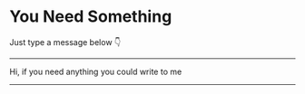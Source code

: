 # You Need Something

Just type a message below 👇  

---

Hi, if you need anything you could write to me

---

